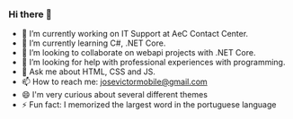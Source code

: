 ### Hi there 👋

- 🔭 I’m currently working on IT Support at AeC Contact Center.
- 🌱 I’m currently learning C#, .NET Core.
- 👯 I’m looking to collaborate on webapi projects with .NET Core.
- 🤔 I’m looking for help with professional experiences with programming.
- 💬 Ask me about HTML, CSS and JS.
- 📫 How to reach me: josevictormobile@gmail.com
- 😄 I'm very curious about several different themes
- ⚡ Fun fact: I memorized the largest word in the portuguese language

